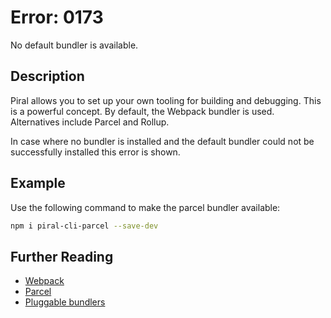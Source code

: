 # Error: 0173

No default bundler is available.

## Description

Piral allows you to set up your own tooling for building and debugging. This
is a powerful concept. By default, the Webpack bundler is used. Alternatives
include Parcel and Rollup.

In case where no bundler is installed and the default bundler could not be
successfully installed this error is shown.

## Example

Use the following command to make the parcel bundler available:

```sh
npm i piral-cli-parcel --save-dev
```

## Further Reading

 - [Webpack](https://webpack.js.org)
- [Parcel](https://parceljs.org)
- [Pluggable bundlers](https://docs.piral.io/reference/documentation/bundlers)
